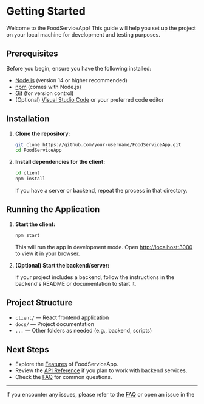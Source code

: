 # Getting Started

Welcome to the FoodServiceApp! This guide will help you set up the project on your local machine for development and testing purposes.

## Prerequisites

Before you begin, ensure you have the following installed:

- [Node.js](https://nodejs.org/) (version 14 or higher recommended)
- [npm](https://www.npmjs.com/) (comes with Node.js)
- [Git](https://git-scm.com/) (for version control)
- (Optional) [Visual Studio Code](https://code.visualstudio.com/) or your preferred code editor

## Installation

1. **Clone the repository:**

   ```sh
   git clone https://github.com/your-username/FoodServiceApp.git
   cd FoodServiceApp
   ```

2. **Install dependencies for the client:**

   ```sh
   cd client
   npm install
   ```

   If you have a server or backend, repeat the process in that directory.

## Running the Application

1. **Start the client:**

   ```sh
   npm start
   ```

   This will run the app in development mode. Open [http://localhost:3000](http://localhost:3000) to view it in your browser.

2. **(Optional) Start the backend/server:**

   If your project includes a backend, follow the instructions in the backend's README or documentation to start it.

## Project Structure

- `client/` — React frontend application
- `docs/` — Project documentation
- `...` — Other folders as needed (e.g., backend, scripts)

## Next Steps

- Explore the [Features](features.md) of FoodServiceApp.
- Review the [API Reference](api-reference.md) if you plan to work with backend services.
- Check the [FAQ](faq.md) for common questions.

---

If you encounter any issues, please refer to the [FAQ](faq.md) or open an issue in the
